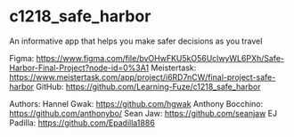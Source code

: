 # c1218_safe_harbor
An informative app that helps you make safer decisions as you travel

Figma: https://www.figma.com/file/bvOHwFKU5kO56UclwyWL6PXh/Safe-Harbor-Final-Project?node-id=0%3A1
Meistertask: https://www.meistertask.com/app/project/i6RD7nCW/final-project-safe-harbor
GitHub: https://github.com/Learning-Fuze/c1218_safe_harbor

Authors:
Hannel Gwak: https://github.com/hgwak
Anthony Bocchino: https://github.com/anthonybo/
Sean Jaw: https://github.com/seanjaw
EJ Padilla: https://github.com/Epadilla1886